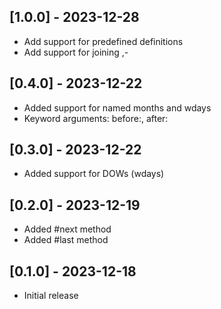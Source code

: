 ## [1.0.0] - 2023-12-28

- Add support for predefined definitions
- Add support for joining ,-

## [0.4.0] - 2023-12-22

- Added support for named months and wdays
- Keyword arguments: before:, after:

## [0.3.0] - 2023-12-22

- Added support for DOWs (wdays)

## [0.2.0] - 2023-12-19

- Added #next method
- Added #last method

## [0.1.0] - 2023-12-18

- Initial release

